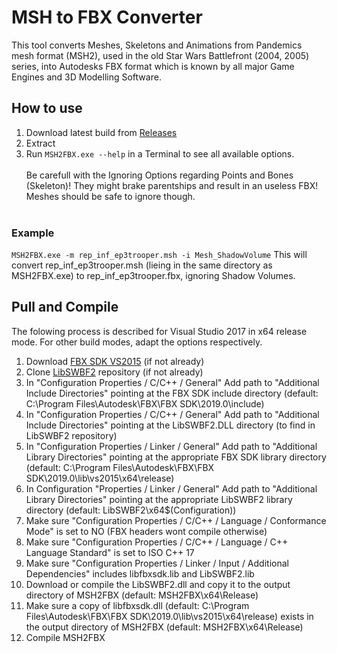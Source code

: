# MSH to FBX Converter

This tool converts Meshes, Skeletons and Animations from Pandemics mesh format (MSH2), used in the old Star Wars Battlefront (2004, 2005) series, into Autodesks FBX format which is known by all major Game Engines and 3D Modelling Software.

## How to use
1. Download latest build from [Releases](https://github.com/Ben1138/MSH2FBX/releases)
2. Extract
3. Run ```MSH2FBX.exe --help``` in a Terminal to see all available options.
<br /><br />
Be carefull with the Ignoring Options regarding Points and Bones (Skeleton)! They might brake parentships and result in an useless FBX!<br />
Meshes should be safe to ignore though.
<br /><br />
### Example
```MSH2FBX.exe -m rep_inf_ep3trooper.msh -i Mesh_ShadowVolume```
This will convert rep_inf_ep3trooper.msh (lieing in the same directory as MSH2FBX.exe) to rep_inf_ep3trooper.fbx, ignoring Shadow Volumes.
## Pull and Compile
The folowing process is described for Visual Studio 2017 in x64 release mode. For other build modes, adapt the options respectively.
<br />
1. Download [FBX SDK VS2015](https://www.autodesk.com/developer-network/platform-technologies/fbx-sdk-2019-0) (if not already)
2. Clone [LibSWBF2](https://github.com/Ben1138/LibSWBF2) repository (if not already)
3. In "Configuration Properties / C/C++ / General" Add path to "Additional Include Directories" pointing at the FBX SDK include directory (default: C:\Program Files\Autodesk\FBX\FBX SDK\2019.0\include)
4. In "Configuration Properties / C/C++ / General" Add path to "Additional Include Directories" pointing at the LibSWBF2.DLL directory (to find in LibSWBF2 repository)
5. In "Configuration Properties / Linker / General" Add path to "Additional Library Directories" pointing at the appropriate FBX SDK library directory (default: C:\Program Files\Autodesk\FBX\FBX SDK\2019.0\lib\vs2015\x64\release)
6. In Configuration "Properties / Linker / General" Add path to "Additional Library Directories" pointing at the appropriate LibSWBF2 library directory (default: LibSWBF2\x64\$(Configuration))
7. Make sure "Configuration Properties / C/C++ / Language / Conformance Mode" is set to NO (FBX headers wont compile otherwise)
7. Make sure "Configuration Properties / C/C++ / Language / C++ Language Standard" is set to ISO C++ 17
7. Make sure "Configuration Properties / Linker / Input / Additional Dependencies" includes libfbxsdk.lib and LibSWBF2.lib
8. Download or compile the LibSWBF2.dll and copy it to the output directory of MSH2FBX (default: MSH2FBX\x64\Release)
9. Make sure a copy of libfbxsdk.dll (default: C:\Program Files\Autodesk\FBX\FBX SDK\2019.0\lib\vs2015\x64\release) exists in the output directory of MSH2FBX (default: MSH2FBX\x64\Release)
9. Compile MSH2FBX
